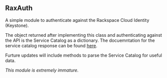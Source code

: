 ## RaxAuth

A simple module to authenticate against the Rackspace Cloud Identity (Keystone).

The object returned after implementing this class and authenticating against the API is the Service Catalog as a dictionary.  The docuemntation for the service catalog response can be found [here](http://docs.rackspace.com/auth/api/v2.0/auth-client-devguide/content/Sample_Request_Response-d1e64.html "RAX API Documentation").

Furture updates will include methods to parse the Service Catalog for useful data.

*This module is extremely immature.*